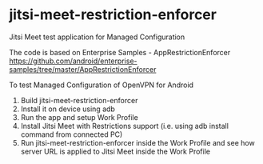 # jitsi-meet-restriction-enforcer
Jitsi Meet test application for Managed Configuration

The code is based on Enterprise Samples - AppRestrictionEnforcer https://github.com/android/enterprise-samples/tree/master/AppRestrictionEnforcer

To test Managed Configuration of OpenVPN for Android
1. Build jitsi-meet-restriction-enforcer
2. Install it on device using adb
3. Run the app and setup Work Profile
4. Install Jitsi Meet with Restrictions support (i.e. using adb install command from connected PC)
5. Run jitsi-meet-restriction-enforcer inside the Work Profile and see how server URL is applied to Jitsi Meet inside the Work Profile
